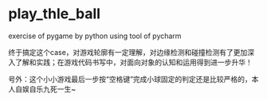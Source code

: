 # play_thle_ball
exercise of pygame by python  using tool of pycharm

终于搞定这个case，对游戏轮廓有一定理解，对边缘检测和碰撞检测有了更加深入了解和实践；在游戏代码书写中，对面向对象的认知和运用得到进一步升华！

号外：这个小小游戏最后一步按“空格键”完成小球固定的判定还是比较严格的，本人自娱自乐九死一生~
